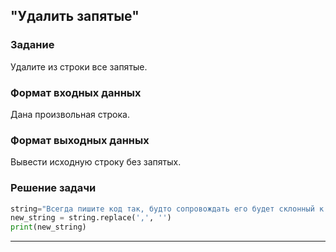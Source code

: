## "Удалить запятые"

### Задание

Удалите из строки все запятые.

### Формат входных данных

Дана произвольная строка.

### Формат выходных данных

Вывести исходную строку без запятых.

### Решение задачи

```python
string="Всегда пишите код так, будто сопровождать его будет склонный к насилию психопат, который знает, где вы живете"
new_string = string.replace(',', '')
print(new_string)
```

---

